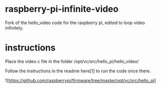 raspberry-pi-infinite-video
===========================

Fork of the hello_video code for the raspberry pi, edited to loop video infinitely.

instructions
============
Place the video.c file in the folder /opt/vc/src/hello_pi/hello_video/

Follow the instructions in the readme here[1] to run the code once there.

1[https://github.com/raspberrypi/firmware/tree/master/opt/vc/src/hello_pi]